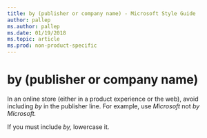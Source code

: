```yaml
---
title: by (publisher or company name) - Microsoft Style Guide
author: pallep
ms.author: pallep
ms.date: 01/19/2018
ms.topic: article
ms.prod: non-product-specific
---
```


# by (publisher or company name)

In an online store (either in a product experience or the web), avoid including *by* in the publisher line. For example, use *Microsoft* not *by Microsoft.*

If you must include *by,* lowercase it.

